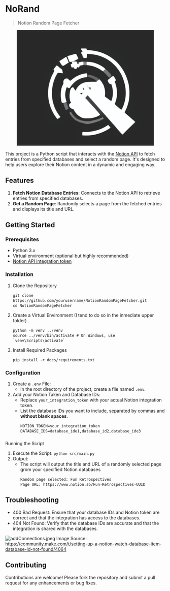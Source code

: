 # NoRand
> Notion Random Page Fetcher

<p align="center">
  <img src="images/logo.png" alt="playground-generated logo">
</p>

This project is a Python script that interacts with the [Notion API](https://developers.notion.com/reference/intro) to fetch entries from specified databases and select a random page. It's designed to help users explore their Notion content in a dynamic and engaging way.

## Features
1. **Fetch Notion Database Entries**: Connects to the Notion API to retrieve entries from specified databases.
2. **Get a Random Page**: Randomly selects a page from the fetched entries and displays its title and URL.

## Getting Started
### Prerequisites
- Python 3.x
- Virtual environment (optional but highly recommended)
- [Notion API integration token](https://www.notion.so/profile/integrations)

### Installation
1. Clone the Repository
   ```
   git clone https://github.com/yourusername/NotionRandomPageFetcher.git
   cd NotionRandomPageFetcher
   ```
2. Create a Virtual Environment (I tend to do so in the inmediate upper folder)
   ```
   python -m venv ../venv
   source ../venv/bin/activate # On Windows, use `venv\Scripts\activate`
   ```
3. Install Required Packages
   ```
   pip install -r docs/requirements.txt
   ````

### Configuration
1. Create a `.env` File:
   - In the root directory of the project, create a file named `.env`.
2. Add your Notion Taken and Database IDs:
    - Replace `your_integration_token` with your actual Notion integration token.
    - List the database IDs you want to include, separated by commas and **without blank spaces**.
        ```
        NOTION_TOKEN=your_integration_token
        DATABASE_IDS=database_ide1,database_id2,database_ide3
        ```

###
Running the Script
1. Execute the Script:
   `python src/main.py`
2. Output:
   - The script will output the title and URL of a randomly selected page grom your specified Notion databases
        ```
        Random page selected: Fun Retrospectives
        Page URL: https://www.notion.so/Fun-Retrospectives-UUID
        ```

## Troubleshooting
- 400 Bad Request: Ensure that your database IDs and Notion token are correct and that the integration has access to the databases.
- 404 Not Found: Verify that the database IDs are accurate and that the integration is shared with the databases.

![addConnections.jpeg](images/addConnections.jpeg "Common issue")
Image Source: https://community.make.com/t/setting-up-a-notion-watch-database-item-database-id-not-found/4064

## Contributing
Contributions are welcome! Please fork the repository and submit a pull request for any enhancements or bug fixes.